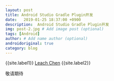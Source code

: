 ```yaml
---
layout: post
title: Android Studio Gradle Plugin开发
date:   2019-01-25 18:37:00 +0900  
description:  Android Studio Gradle Plugin开发
img: post-2.jpg # Add image post (optional)
tags: [Android]
author: # Add name author (optional)
androidoriginal: true
category: blog
---
```


{{site.label1}} <a href="https://github.com/leach-chen/leach-chen.github.io/" target="\_blank">Leach Chen</a> {{site.label2}}

敬请期待
